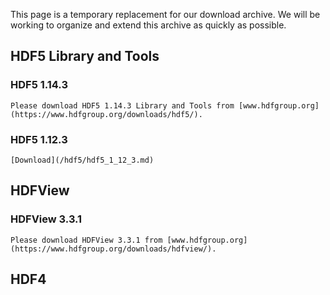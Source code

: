This page is a temporary replacement for our download archive. We will be working to organize and extend this archive as quickly as possible. 

## HDF5 Library and Tools

  ### HDF5 1.14.3 
  
    Please download HDF5 1.14.3 Library and Tools from [www.hdfgroup.org](https://www.hdfgroup.org/downloads/hdf5/).

  ### HDF5 1.12.3 
  
    [Download](/hdf5/hdf5_1_12_3.md) 


## HDFView
 
  ### HDFView 3.3.1
  
    Please download HDFView 3.3.1 from [www.hdfgroup.org](https://www.hdfgroup.org/downloads/hdfview/). 

## HDF4 
